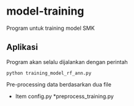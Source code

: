 # model-training
Program untuk training model SMK

## Aplikasi

Program akan selalu dijalankan dengan perintah

```shell
python training_model_rf_ann.py
```
Pre-processing data berdasarkan dua file

* Item config.py
*preprocess_training.py
